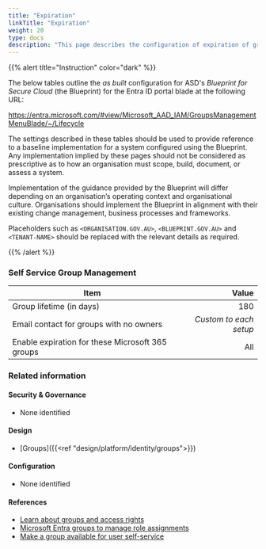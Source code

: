 ```yaml
---
title: "Expiration"
linkTitle: "Expiration"
weight: 20
type: docs
description: "This page describes the configuration of expiration of groups within Microsoft Entra ID associated with systems built according to the guidance provided by ASD's Blueprint for Secure Cloud."
---
```


{{% alert title="Instruction" color="dark" %}}
 
The below tables outline the *as built* configuration for ASD's *Blueprint for Secure Cloud* (the Blueprint) for the Entra ID portal blade at the following URL: 

https://entra.microsoft.com/#view/Microsoft_AAD_IAM/GroupsManagementMenuBlade/~/Lifecycle
 
The settings described in these tables should be used to provide reference to a baseline implementation for a system configured using the Blueprint. Any implementation implied by these pages should not be considered as prescriptive as to how an organisation must scope, build, document, or assess a system.

Implementation of the guidance provided by the Blueprint will differ depending on an organisation’s operating context and organisational culture. Organisations should implement the Blueprint in alignment with their existing change management, business processes and frameworks.

Placeholders such as `<ORGANISATION.GOV.AU>`, `<BLUEPRINT.GOV.AU>` and `<TENANT-NAME>` should be replaced with the relevant details as required.
 
{{% /alert %}}

### Self Service Group Management

| Item                                             |                  Value |
| ------------------------------------------------ | ---------------------: |
| Group lifetime (in days)                         |                    180 |
| Email contact for groups with no owners          | *Custom to each setup* |
| Enable expiration for these Microsoft 365 groups |                    All |

### Related information

#### Security & Governance

* None identified
  
#### Design

* [Groups]({{<ref "design/platform/identity/groups">}})
  
#### Configuration

* None identified

#### References

* [Learn about groups and access rights](https://learn.microsoft.com/entra/fundamentals/concept-learn-about-groups)
* [Microsoft Entra groups to manage role assignments](https://learn.microsoft.com/entra/identity/role-based-access-control/groups-concept)
* [Make a group available for user self-service](https://learn.microsoft.com/entra/identity/users/groups-self-service-management?WT.mc_id=Portal-Microsoft_AAD_IAM#make-a-group-available-for-user-self-service)